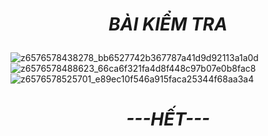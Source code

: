 # <p align="center">***BÀI KIỂM TRA***</p>
![z6576578438278_bb6527742b367787a41d9d92113a1a0d](https://github.com/user-attachments/assets/b5b48f8f-2ac2-4e99-97d5-3b9feeb709d1)
![z6576578488623_66ca6f321fa4d8f448c97b07e0b8fac8](https://github.com/user-attachments/assets/76b829d6-436f-4526-bf8a-4daf59ee639f)
![z6576578525701_e89ec10f546a915faca25344f68aa3a4](https://github.com/user-attachments/assets/b65f7cde-4750-49ad-b2c5-8403daa4852e)
# <p align="center">***---HẾT---***</p>
